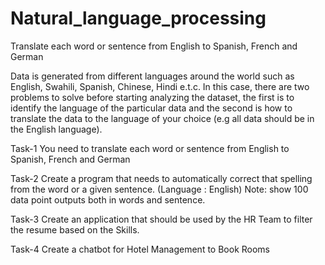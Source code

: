 # Natural_language_processing

Translate each word or sentence from English to Spanish, French and German 

Data is generated from different languages around the world such as English, Swahili, Spanish, Chinese, Hindi e.t.c. In this case, there are two problems to solve before  starting analyzing the dataset, the first is to identify the language of the particular data and the second is how to translate the data to the language of your choice (e.g all data should be in the English language).


Task-1
	You need to translate each word or sentence from English to Spanish, French and German 

 

Task-2
	Create a program that needs to automatically correct that spelling from the word or a given sentence. (Language : English) 
Note:  show 100 data point outputs both in words and sentence. 



Task-3
	Create an application that should be used by the HR Team to filter the resume based on the Skills.


Task-4
	Create a chatbot for Hotel Management to Book Rooms 



